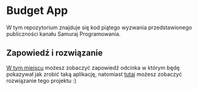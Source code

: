 # Budget App

W tym repozytorium znajduje się kod piątego wyzwania przedstawionego publiczności kanału Samuraj Programowania.

## Zapowiedź i rozwiązanie

[W tym miejscu](https://www.youtube.com/watch?v=gZZ1iIX9_LI) możesz zobaczyć zapowiedź odcinka w którym będę pokazywał jak zrobić taką aplikację, natomiast [tutaj](https://www.youtube.com/watch?v=7uQfCDZuNtA) możesz zobaczyć rozwiązanie tego projektu :)
